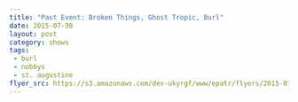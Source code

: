 ```yaml
---
title: "Past Event: Broken Things, Ghost Tropic, Burl"
date: 2015-07-30
layout: post
category: shows
tags:
 - burl
 - nobbys
 - st. augustine
flyer_src: https://s3.amazonaws.com/dev-ukyrgf/www/epatr/flyers/2015-07-30-fb.jpg
---
```

